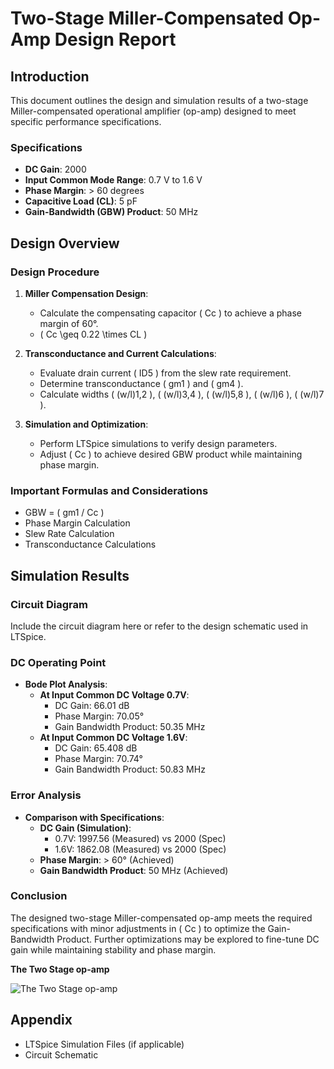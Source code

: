 # Two-Stage Miller-Compensated Op-Amp Design Report

## Introduction

This document outlines the design and simulation results of a two-stage Miller-compensated operational amplifier (op-amp) designed to meet specific performance specifications.

### Specifications

- **DC Gain**: 2000
- **Input Common Mode Range**: 0.7 V to 1.6 V
- **Phase Margin**: > 60 degrees
- **Capacitive Load (CL)**: 5 pF
- **Gain-Bandwidth (GBW) Product**: 50 MHz

## Design Overview

### Design Procedure

1. **Miller Compensation Design**:
   - Calculate the compensating capacitor \( Cc \) to achieve a phase margin of 60°.
   - \( Cc \geq 0.22 \times CL \)

2. **Transconductance and Current Calculations**:
   - Evaluate drain current \( ID5 \) from the slew rate requirement.
   - Determine transconductance \( gm1 \) and \( gm4 \).
   - Calculate widths \( (w/l)1,2 \), \( (w/l)3,4 \), \( (w/l)5,8 \), \( (w/l)6 \), \( (w/l)7 \).

3. **Simulation and Optimization**:
   - Perform LTSpice simulations to verify design parameters.
   - Adjust \( Cc \) to achieve desired GBW product while maintaining phase margin.

### Important Formulas and Considerations

- GBW = \( gm1 / Cc \)
- Phase Margin Calculation
- Slew Rate Calculation
- Transconductance Calculations

## Simulation Results

### Circuit Diagram

Include the circuit diagram here or refer to the design schematic used in LTSpice.

### DC Operating Point

- **Bode Plot Analysis**:
  - **At Input Common DC Voltage 0.7V**:
    - DC Gain: 66.01 dB
    - Phase Margin: 70.05°
    - Gain Bandwidth Product: 50.35 MHz
  - **At Input Common DC Voltage 1.6V**:
    - DC Gain: 65.408 dB
    - Phase Margin: 70.74°
    - Gain Bandwidth Product: 50.83 MHz

### Error Analysis

- **Comparison with Specifications**:
  - **DC Gain (Simulation)**:
    - 0.7V: 1997.56 (Measured) vs 2000 (Spec)
    - 1.6V: 1862.08 (Measured) vs 2000 (Spec)
  - **Phase Margin**: > 60° (Achieved)
  - **Gain Bandwidth Product**: 50 MHz (Achieved)

### Conclusion

The designed two-stage Miller-compensated op-amp meets the required specifications with minor adjustments in \( Cc \) to optimize the Gain-Bandwidth Product. Further optimizations may be explored to fine-tune DC gain while maintaining stability and phase margin.

**The Two Stage op-amp**

![The Two Stage op-amp](https://github.com/Aryansh-kr/Commnet-24-PS1/assets/127012188/6428d521-5518-4080-ba08-725ba77fdf7a)

## Appendix

- LTSpice Simulation Files (if applicable)
- Circuit Schematic

